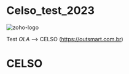 # Celso_test_2023
![zoho-logo](https://user-images.githubusercontent.com/90398200/228087989-574e0eac-7f32-4e32-9d07-42087b974baa.png)

Test
*OLA*
--> CELSO
(https://outsmart.com.br)

<h1>CELSO</h1>
<script> 
  alert.log "CElso"

Para acessar click aqui : (https://github.com/celsoteofilo)
![zoho-logo](https://user-images.githubusercontent.com/90398200/228088002-77c51669-a794-43b6-9c23-326c18c5e528.png)


<p align="center">
<img src="(https://outsmart.com.br/wp-content/uploads/elementor/thumbs/Logo-Horizontal_outsmart-6084355-p6yximnrsobwt7z3lfyl1wc4ar8cuujo6nimqw4a5m.png)/>
</p>
